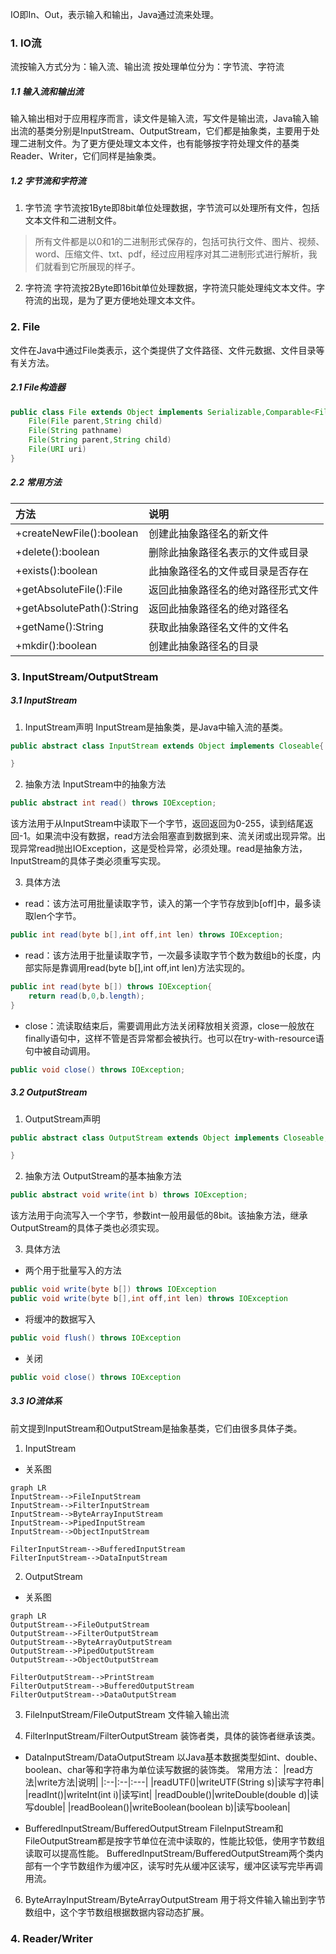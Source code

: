 IO即In、Out，表示输入和输出，Java通过流来处理。

### 1. IO流
流按输入方式分为：输入流、输出流
按处理单位分为：字节流、字符流

##### 1.1 输入流和输出流
输入输出相对于应用程序而言，读文件是输入流，写文件是输出流，Java输入输出流的基类分别是InputStream、OutputStream，它们都是抽象类，主要用于处理二进制文件。为了更方便处理文本文件，也有能够按字符处理文件的基类Reader、Writer，它们同样是抽象类。

##### 1.2 字节流和字符流
1. 字节流
字节流按1Byte即8bit单位处理数据，字节流可以处理所有文件，包括文本文件和二进制文件。

> 所有文件都是以0和1的二进制形式保存的，包括可执行文件、图片、视频、word、压缩文件、txt、pdf，经过应用程序对其二进制形式进行解析，我们就看到它所展现的样子。

2. 字符流
字符流按2Byte即16bit单位处理数据，字符流只能处理纯文本文件。字符流的出现，是为了更方便地处理文本文件。

### 2. File
文件在Java中通过File类表示，这个类提供了文件路径、文件元数据、文件目录等有关方法。

##### 2.1 File构造器
```java
public class File extends Object implements Serializable,Comparable<File>{
	File(File parent,String child)
	File(String pathname)
	File(String parent,String child)
	File(URI uri)
}
```

##### 2.2 常用方法
|方法|说明|
|:--|:----|
|+createNewFile():boolean|创建此抽象路径名的新文件|
|+delete():boolean|删除此抽象路径名表示的文件或目录|
|+exists():boolean|此抽象路径名的文件或目录是否存在|
|+getAbsoluteFile():File|返回此抽象路径名的绝对路径形式文件|
|+getAbsolutePath():String|返回此抽象路径名的绝对路径名|
|+getName():String|获取此抽象路径名文件的文件名|
|+mkdir():boolean|创建此抽象路径名的目录|

### 3. InputStream/OutputStream
##### 3.1 InputStream
1. InputStream声明
InputStream是抽象类，是Java中输入流的基类。
```java
public abstract class InputStream extends Object implements Closeable{

}
```

2. 抽象方法
InputStream中的抽象方法
```java
public abstract int read() throws IOException;
```
该方法用于从InputStream中读取下一个字节，返回返回为0-255，读到结尾返回-1。如果流中没有数据，read方法会阻塞直到数据到来、流关闭或出现异常。出现异常read抛出IOException，这是受检异常，必须处理。read是抽象方法，InputStream的具体子类必须重写实现。

3. 具体方法
- read：该方法可用批量读取字节，读入的第一个字节存放到b\[off]中，最多读取len个字节。
```java
public int read(byte b[],int off,int len) throws IOException;
```
- read：该方法用于批量读取字节，一次最多读取字节个数为数组b的长度，内部实际是靠调用read(byte b\[],int off,int len)方法实现的。
```java
public int read(byte b[]) throws IOException{
	return read(b,0,b.length);
}
```
- close：流读取结束后，需要调用此方法关闭释放相关资源，close一般放在finally语句中，这样不管是否异常都会被执行。也可以在try-with-resource语句中被自动调用。
```java
public void close() throws IOException;
```

##### 3.2 OutputStream
1. OutputStream声明
```java
public abstract class OutputStream extends Object implements Closeable,Flushable{

}
```

2. 抽象方法
OutputStream的基本抽象方法
```java
public abstract void write(int b) throws IOException;
```
该方法用于向流写入一个字节，参数int一般用最低的8bit。该抽象方法，继承OutputStream的具体子类也必须实现。

3. 具体方法
- 两个用于批量写入的方法
```java
public void write(byte b[]) throws IOException
public void write(byte b[],int off,int len) throws IOException
```
- 将缓冲的数据写入
```java
public void flush() throws IOException
```
- 关闭
```java
public void close() throws IOException
```

##### 3.3 IO流体系
前文提到InputStream和OutputStream是抽象基类，它们由很多具体子类。
1. InputStream
- 关系图
```mermaid
graph LR
InputStream-->FileInputStream
InputStream-->FilterInputStream
InputStream-->ByteArrayInputStream
InputStream-->PipedInputStream
InputStream-->ObjectInputStream

FilterInputStream-->BufferedInputStream
FilterInputStream-->DataInputStream
```

2. OutputStream
- 关系图
```mermaid
graph LR
OutputStream-->FileOutputStream
OutputStream-->FilterOutputStream
OutputStream-->ByteArrayOutputStream
OutputStream-->PipedOutputStream
OutputStream-->ObjectOutputStream

FilterOutputStream-->PrintStream
FilterOutputStream-->BufferedOutputStream
FilterOutputStream-->DataOutputStream
```

3. FileInputStream/FileOutputStream
文件输入输出流

4. FilterInputStream/FilterOutputStream
装饰者类，具体的装饰者继承该类。
- DataInputStream/DataOutputStream
以Java基本数据类型如int、double、boolean、char等和字符串为单位读写数据的装饰类。
常用方法：
|read方法|write方法|说明|
|:--|:--|:---|
|readUTF()|writeUTF(String s)|读写字符串|
|readInt()|writeInt(int i)|读写int|
|readDouble()|writeDouble(double d)|读写double|
|readBoolean()|writeBoolean(boolean b)|读写boolean|
<!--这些方法用final声明，不能被重写-->

- BufferedInputStream/BufferedOutputStream
FileInputStream和FileOutputStream都是按字节单位在流中读取的，性能比较低，使用字节数组读取可以提高性能。
BufferedInputStream/BufferedOutputStream两个类内部有一个字节数组作为缓冲区，读写时先从缓冲区读写，缓冲区读写完毕再调用流。

6. ByteArrayInputStream/ByteArrayOutputStream
用于将文件输入输出到字节数组中，这个字节数组根据数据内容动态扩展。


### 4. Reader/Writer
